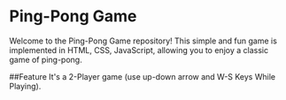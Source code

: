 # Ping-Pong Game

Welcome to the Ping-Pong Game repository! This simple and fun game is implemented in HTML, CSS, JavaScript, allowing you to enjoy a classic game of ping-pong.

##Feature 
It's a 2-Player game (use up-down arrow and W-S Keys While Playing). 
